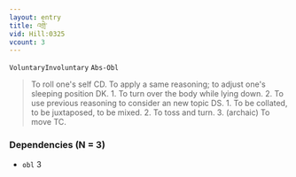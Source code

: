 ```yaml
---
layout: entry
title: འགྲེ་
vid: Hill:0325
vcount: 3
---
```

`VoluntaryInvoluntary` `Abs-Obl`
> To roll one's self CD\.
 To apply a same reasoning; to adjust one's sleeping position DK\.
1\.
 To turn over the body while lying down\.
 2\.
 To use previous reasoning to consider an new topic DS\.
 1\.
 To be collated, to be juxtaposed, to be mixed\.
 2\.
 To toss and turn\.
 3\.
 (archaic) To move TC\.

### Dependencies (N = 3)
* `obl` 3


